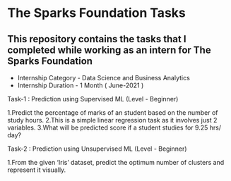 # The Sparks Foundation Tasks
## This repository contains the tasks that I completed while working as an intern for The Sparks Foundation

- Internship Category - Data Science and Business Analytics
- Internship Duration - 1 Month ( June-2021 )

Task-1 : Prediction using Supervised ML (Level - Beginner)

1.Predict the percentage of marks of an student based on the number of study hours.
2.This is a simple linear regression task as it involves just 2 variables.
3.What will be predicted score if a student studies for 9.25 hrs/ day?

Task-2 : Prediction using Unsupervised ML (Level - Beginner)

1.From the given ‘Iris’ dataset, predict the optimum number of clusters and represent it visually.
 
 

